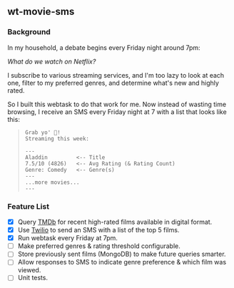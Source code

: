 ## wt-movie-sms

### Background
In my household, a debate begins every Friday night around 7pm:

*What do we watch on Netflix?*

I subscribe to various streaming services, and I'm too lazy to look
at each one, filter to my preferred genres, and determine what's new
and highly rated.

So I built this webtask to do that work for me. Now instead of wasting
time browsing, I receive an SMS every Friday night at 7 with a list
that looks like this:

> ```
> Grab yo' 🍿!
> Streaming this week:
>
> ---
> Aladdin         <-- Title
> 7.5/10 (4826)   <-- Avg Rating (& Rating Count)
> Genre: Comedy   <-- Genre(s)
> ---
> ...more movies...
> ---
> ```

### Feature List
- [x] Query [TMDb](https://www.themoviedb.org/) for recent high-rated films available in digital format.
- [x] Use [Twilio](https://twilio.com/) to send an SMS with a list of the top 5 films.
- [x] Run webtask every Friday at 7pm.
- [ ] Make preferred genres & rating threshold configurable.
- [ ] Store previously sent films (MongoDB) to make future queries smarter.
- [ ] Allow responses to SMS to indicate genre preference & which film was viewed.
- [ ] Unit tests.
